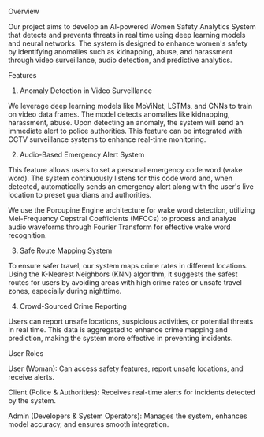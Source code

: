 Overview

Our project aims to develop an AI-powered Women Safety Analytics System that detects and prevents threats in real time using deep learning models and neural networks. The system is designed to enhance women's safety by identifying anomalies such as kidnapping, abuse, and harassment through video surveillance, audio detection, and predictive analytics.

Features

1. Anomaly Detection in Video Surveillance

We leverage deep learning models like MoViNet, LSTMs, and CNNs to train on video data frames. The model detects anomalies like kidnapping, harassment, abuse. Upon detecting an anomaly, the system will send an immediate alert to police authorities. This feature can be integrated with CCTV surveillance systems to enhance real-time monitoring.

2. Audio-Based Emergency Alert System

This feature allows users to set a personal emergency code word (wake word). The system continuously listens for this code word and, when detected, automatically sends an emergency alert along with the user's live location to preset guardians and authorities.

We use the Porcupine Engine architecture for wake word detection, utilizing Mel-Frequency Cepstral Coefficients (MFCCs) to process and analyze audio waveforms through Fourier Transform for effective wake word recognition.

3. Safe Route Mapping System

To ensure safer travel, our system maps crime rates in different locations. Using the K-Nearest Neighbors (KNN) algorithm, it suggests the safest routes for users by avoiding areas with high crime rates or unsafe travel zones, especially during nighttime.

4. Crowd-Sourced Crime Reporting

Users can report unsafe locations, suspicious activities, or potential threats in real time. This data is aggregated to enhance crime mapping and prediction, making the system more effective in preventing incidents.

User Roles

User (Woman): Can access safety features, report unsafe locations, and receive alerts.

Client (Police & Authorities): Receives real-time alerts for incidents detected by the system.

Admin (Developers & System Operators): Manages the system, enhances model accuracy, and ensures smooth integration.

